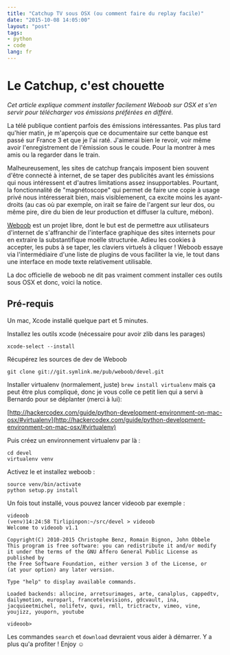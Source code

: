 ```yaml
---
title: "Catchup TV sous OSX (ou comment faire du replay facile)"
date: "2015-10-08 14:05:00"
layout: "post"
tags:
- python
- code
lang: fr
---
```

# Le Catchup, c'est chouette

*Cet article explique comment installer facilement Weboob sur OSX et s'en servir pour télécharger vos émissions préférées en différé.*

La télé publique contient parfois des émissions intéressantes. Pas plus tard qu'hier matin, je m'aperçois que ce documentaire sur cette banque est passé sur France 3 et que je l'ai raté. J'aimerai bien le revoir, voir même avoir l'enregistrement de l'émission sous le coude. Pour la montrer à mes amis ou la regarder dans le train.

Malheureusement, les sites de catchup français imposent bien souvent d'être connecté à internet, de se taper des publicités avant les émissions qui nous intéressent et d'autres limitations assez insupportables. Pourtant, la fonctionnalité de "magnétoscope" qui permet de faire une copie à usage privé nous intéresserait bien, mais visiblemenent, ca excite moins les ayant-droits (au cas où par exemple, on irait se faire de l'argent sur leur dos, ou même pire, dire du bien de leur production et diffuser la culture, mébon).

[Weboob](http://weboob.org/) est un projet libre, dont le but est de permettre aux utilisateurs d'internet de s'affranchir de l'interface graphique des sites internets pour en extraire la substantifique moëlle structurée. Adieu les cookies à accepter, les pubs à se taper, les claviers virtuels à cliquer ! Weboob essaye via l'intermédiaire d'une liste de plugins de vous faciliter la vie, le tout dans une interface en mode texte relativement utilisable.

La doc officielle de weboob ne dit pas vraiment comment installer ces outils sous OSX et donc, voici la notice.

## Pré-requis

Un mac, Xcode installé quelque part et 5 minutes.

Installez les outils xcode (nécessaire pour avoir zlib dans les parages)

```
xcode-select --install
```

Récupérez les sources de dev de Weboob

```
git clone git://git.symlink.me/pub/weboob/devel.git
```

Installer virtualenv (normalement, juste) `brew install virtualenv` mais ça peut être plus compliqué, donc je vous colle ce petit lien qui a servi
à Bernardo pour se déplanter (merci à lui): 

[http://hackercodex.com/guide/python-development-environment-on-mac-osx/#virtualenv](http://hackercodex.com/guide/python-development-environment-on-mac-osx/#virtualenv)

Puis créez un environnement virtualenv par là :

```
cd devel
virtualenv venv
```

Activez le et installez weboob :

```
source venv/bin/activate
python setup.py install
```

Un fois tout installé, vous pouvez lancer videoob par exemple :

```
videoob
(venv)14:24:58 Tirlipinpon:~/src/devel > videoob
Welcome to videoob v1.1

Copyright(C) 2010-2015 Christophe Benz, Romain Bignon, John Obbele
This program is free software: you can redistribute it and/or modify
it under the terms of the GNU Affero General Public License as published by
the Free Software Foundation, either version 3 of the License, or
(at your option) any later version.

Type "help" to display available commands.

Loaded backends: allocine, arretsurimages, arte, canalplus, cappedtv, dailymotion, europarl, francetelevisions, gdcvault, ina, jacquieetmichel, nolifetv, quvi, rmll, trictractv, vimeo, vine, youjizz, youporn, youtube

videoob>
```

Les commandes `search` et `download` devraient vous aider à démarrer. Y a plus qu'a profiter ! Enjoy ☺

